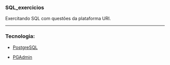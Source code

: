 ### SQL_exercicios

Exercitando SQL com questões da plataforma URI.

__________________________________________________________________________________________________________________________________

### Tecnologia:

- [PostgreSQL](____________)

- [PGAdmin](____________)
